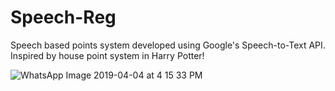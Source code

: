 # Speech-Reg
Speech based points system developed using Google's Speech-to-Text API. 
Inspired by house point system in Harry Potter!


![WhatsApp Image 2019-04-04 at 4 15 33 PM](https://user-images.githubusercontent.com/43538436/55540187-09a07e00-56f5-11e9-92ff-012a4f1c7023.jpeg)
